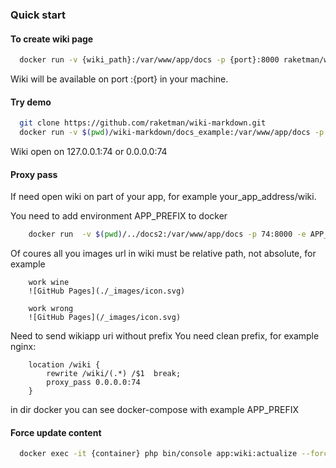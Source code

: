 ### Quick start ###

#### To create wiki page ####

```bash
  docker run -v {wiki_path}:/var/www/app/docs -p {port}:8000 raketman/wiki
```

Wiki will be available on port :{port} in your machine.

#### Try demo ####

```bash
  git clone https://github.com/raketman/wiki-markdown.git
  docker run -v $(pwd)/wiki-markdown/docs_example:/var/www/app/docs -p 74:8000 raketman/wiki
```

Wiki open on 127.0.0.1:74 or 0.0.0.0:74

#### Proxy pass ####

If need open wiki on part of your app, for example your_app_address/wiki.

You need to add environment APP_PREFIX to docker

```bash
    docker run  -v $(pwd)/../docs2:/var/www/app/docs -p 74:8000 -e APP_PREFIX=/wiki raketman/wiki
```

Of coures all you images url in wiki must be relative path, not absolute, for example
```
    work wine
    ![GitHub Pages](./_images/icon.svg)
    
    work wrong
    ![GitHub Pages](/_images/icon.svg)
```

Need to send wikiapp uri without prefix
You need clean prefix, for example nginx:
```
    location /wiki {
        rewrite /wiki/(.*) /$1  break;
        proxy_pass 0.0.0.0:74
    }
```
in dir docker you can see  docker-compose with example APP_PREFIX


#### Force update content ####

```bash
  docker exec -it {container} php bin/console app:wiki:actualize --force=1
```
